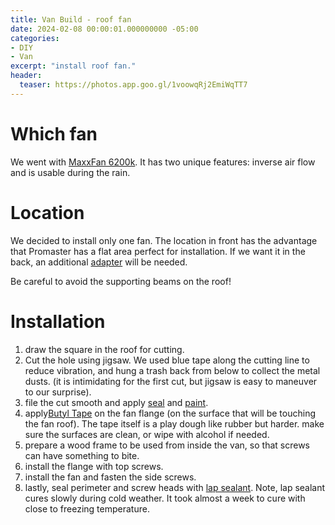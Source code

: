 ```yaml
---
title: Van Build - roof fan
date: 2024-02-08 00:00:01.000000000 -05:00
categories:
- DIY
- Van
excerpt: "install roof fan."
header:
  teaser: https://photos.app.goo.gl/1voowqRj2EmiWqTT7
---
```


# Which fan

We went with [MaxxFan 6200k](https://www.amazon.com/gp/product/B002OW5JIU/ref=ppx_od_dt_b_asin_title_s00?ie=UTF8&psc=1). It has two unique features: inverse air flow and is usable during the rain.

# Location

We decided to install only one fan. The location in front has the advantage that Promaster has a flat area perfect for installation. If we want it in the back, an additional [adapter](https://www.ebay.com/itm/142478235445?mkcid=16&mkevt=1&mkrid=711-127632-2357-0&ssspo=alIbFw-4T36&sssrc=4429486&ssuid=6ivc7fW-TsC&var=&widget_ver=artemis&media=COPY) will be needed. 

Be careful to avoid the supporting beams on the roof!

# Installation

1. draw the square in the roof for cutting.
1. Cut the hole using jigsaw. We used blue tape along the cutting line to reduce vibration, and hung a trash back from below to collect the metal dusts. (it is intimidating for the first cut, but jigsaw is easy to maneuver to our surprise).
1. file the cut smooth and apply [seal]( https://www.homedepot.com/p/Rust-Oleum-Stops-Rust-12-oz-Protective-Enamel-Flat-White-Spray-Paint-7790830/100196386) and [paint](https://www.homedepot.com/p/Rust-Oleum-Stops-Rust-12-oz-Flat-White-Clean-Metal-Primer-Spray-7780830/100143442).
1. apply[Butyl Tape](https://a.co/d/4PnHXlF) on the fan flange (on the surface that will be touching the fan roof). The tape itself is a play dough like rubber but harder. make sure the surfaces are clean, or wipe with alcohol if needed.
1. prepare a wood frame to be used from inside the van, so that screws can have something to bite.
1. install the flange with top screws.
1. install the fan and fasten the side screws.
1. lastly, seal perimeter and screw heads with [lap sealant](https://www.amazon.com/gp/product/B000BRF7QE?ie=UTF8&linkCode=sl1&tag=laurenlawliss-20&linkId=f5c0ad7a0bd6d11138f3e75c2eae42d0&language=en_US&ref_=as_li_ss_tl). Note, lap sealant cures slowly during cold weather. It took almost a week to cure with close to freezing temperature.



